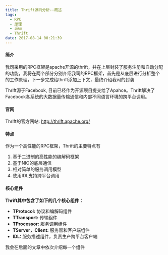 ```yaml
---
title: Thrift源码分析--概述
tags:
  - RPC
  - 原理
  - 源码
  - Thrift
date: 2017-08-14 00:21:39
---
```

#### 简介  
我司采用的RPC框架是apache开源的thrift，并在上层封装了服务注册和自动分配的功能，我将在两个部分分别介绍我司的RPC框架，首先是从底层进行分析整个的工作原理，下一步完成给thrift添加上下文，最终介绍我司的封装

<!--more-->

Thrift源于Facebook, 目前已经作为开源项目提交给了Apahce。Thrift解决了Facebook各系统的大数据量传输通信和内部不同语言环境的跨平台调用。

#### 官网  
Thrift的官方网站: http://thrift.apache.org/

#### 特点  
作为一个高性能的RPC框架，Thrift的主要特点有
1. 基于二进制的高性能的编解码框架
2. 基于NIO的底层通信
3. 相对简单的服务调用模型
4. 使用IDL支持跨平台调用

#### 核心组件
__Thrift其中包含了如下的几个核心组件：__

- **TProtocol:** 协议和编解码组件  
- **TTransport:** 传输组件  
- **TProcessor:** 服务调用组件  
- **TServer，Client:** 服务器和客户端组件  
- **IDL:** 服务描述组件，负责生产跨平台客户端

我会在后面的文章中依次介绍每一个组件
